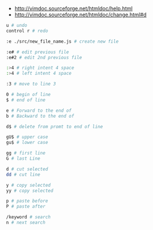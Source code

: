 * http://vimdoc.sourceforge.net/htmldoc/help.html
* http://vimdoc.sourceforge.net/htmldoc/change.html#d

```sh
u # undo
control r # redo

:e ./src/new_file_name.js # create new file

:e# # edit previous file
:e#2 # edit 2nd previous file

:>4 # right intent 4 space
:>4 # left intent 4 space

:3 # move to line 3

0 # begin of line
$ # end of line

e # Forward to the end of
b # Backward to the end of

d$ # delete from promt to end of line

gU$ # upper case
gu$ # lower case

gg # first line
G # last Line

d # cut selected
dd # cut line

y # copy selected
yy # copy selected

p # paste before
P # paste after

/keyword # search
n # next search



```
